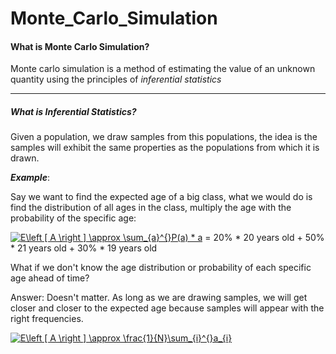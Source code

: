 # Monte_Carlo_Simulation

#### What is Monte Carlo Simulation?

Monte carlo simulation is a method of estimating the value of an unknown quantity using the principles of *inferential statistics*

---

##### What is Inferential Statistics?

Given a population, we draw samples from this populations, the idea is the samples will exhibit the same properties as the populations from which it is drawn.

___Example___:

Say we want to find the expected age of a big class, what we would do is find the distribution of all ages in the class, multiply the age with the probability of the specific age:



<a href="https://www.codecogs.com/eqnedit.php?latex=E\left&space;[&space;A&space;\right&space;]&space;\approx&space;\sum_{a}^{}P(a)&space;*&space;a" target="_blank"><img src="https://latex.codecogs.com/gif.latex?E\left&space;[&space;A&space;\right&space;]&space;\approx&space;\sum_{a}^{}P(a)&space;*&space;a" title="E\left [ A \right ] \approx \sum_{a}^{}P(a) * a" /></a> = 20% * 20 years old + 50% * 21 years old + 30% * 19 years old 


What if we don't know the age distribution or probability of each specific age ahead of time? 

Answer: Doesn't matter. As long as we are drawing samples, we will get closer and closer to the expected age because samples will appear with the right frequencies.

<a href="https://www.codecogs.com/eqnedit.php?latex=E\left&space;[&space;A&space;\right&space;]&space;\approx&space;\frac{1}{N}\sum_{i}^{}a_{i}" target="_blank"><img src="https://latex.codecogs.com/gif.latex?E\left&space;[&space;A&space;\right&space;]&space;\approx&space;\frac{1}{N}\sum_{i}^{}a_{i}" title="E\left [ A \right ] \approx \frac{1}{N}\sum_{i}^{}a_{i}" /></a>



